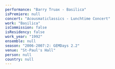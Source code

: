 ```yaml
---
performance: "Barry Truax - Basilica"
isPremiere: null
concert: "Acousmaticlassics - Lunchtime Concert"
work: "Basilica"
isCommission: false
isResidency: false
work_year: "1992"
ensemble: null
season: "2006-2007:2: GEMDays 2.2"
venue: "St-Paul's Hall"
person: null
country: null
---
```


